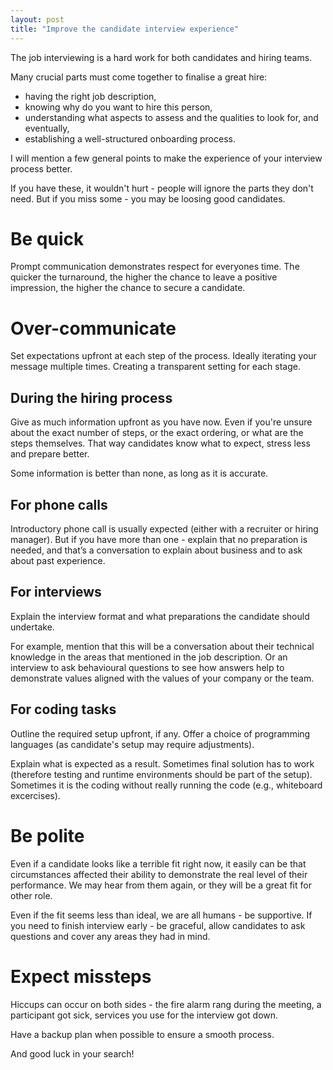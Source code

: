 ```yaml
---
layout: post
title: "Improve the candidate interview experience"
---
```


The job interviewing is a hard work for both candidates and hiring teams.

Many crucial parts must come together to finalise a great hire:
 - having the right job description, 
 - knowing why do you want to hire this person,
 - understanding what aspects to assess and the qualities to look for, and eventually,
 - establishing a well-structured onboarding process.

I will mention a few general points to make the experience of your interview process better. 

If you have these, it wouldn't hurt - people will ignore the parts they don't need. But if you miss some - you may be loosing good candidates.

# Be quick
Prompt communication demonstrates respect for everyones time. The quicker the turnaround, the higher the chance to leave a positive impression, the higher the chance to secure a candidate. 

# Over-communicate
Set expectations upfront at each step of the process. Ideally iterating your message multiple times. Creating a transparent setting for each stage.
 
## During the hiring process
Give as much information upfront as you have now. Even if you're unsure about the exact number of steps, or the exact ordering, or what are the steps themselves. That way candidates know what to expect, stress less and prepare better.

Some information is better than none, as long as it is accurate.
 
## For phone calls
Introductory phone call is usually expected (either with a recruiter or hiring manager). But if you have more than one - explain that no preparation is needed, and that’s a conversation to explain about business and to ask about past experience.
 
## For interviews
Explain the interview format and what preparations the candidate should undertake.

For example, mention that this will be a conversation about their technical knowledge in the areas that mentioned in the job description. Or an interview to ask behavioural questions to see how answers help to demonstrate values aligned with the values of your company or the team.

## For coding tasks
Outline the required setup upfront, if any. Offer a choice of programming languages (as candidate's setup may require adjustments). 

Explain what is expected as a result. Sometimes final solution has to work (therefore testing and runtime environments should be part of the setup). Sometimes it is the coding without really running the code (e.g., whiteboard excercises).
 
# Be polite
Even if a candidate looks like a terrible fit right now, it easily can be that circumstances affected their ability to demonstrate the real level of their performance. We may hear from them again, or they will be a great fit for other role. 

Even if the fit seems less than ideal, we are all humans - be supportive. If you need to finish interview early - be graceful, allow candidates to ask questions and cover any areas they had in mind.

# Expect missteps
Hiccups can occur on both sides - the fire alarm rang during the meeting, a participant got sick, services you use for the interview got down.

Have a backup plan when possible to ensure a smooth process.

And good luck in your search!
